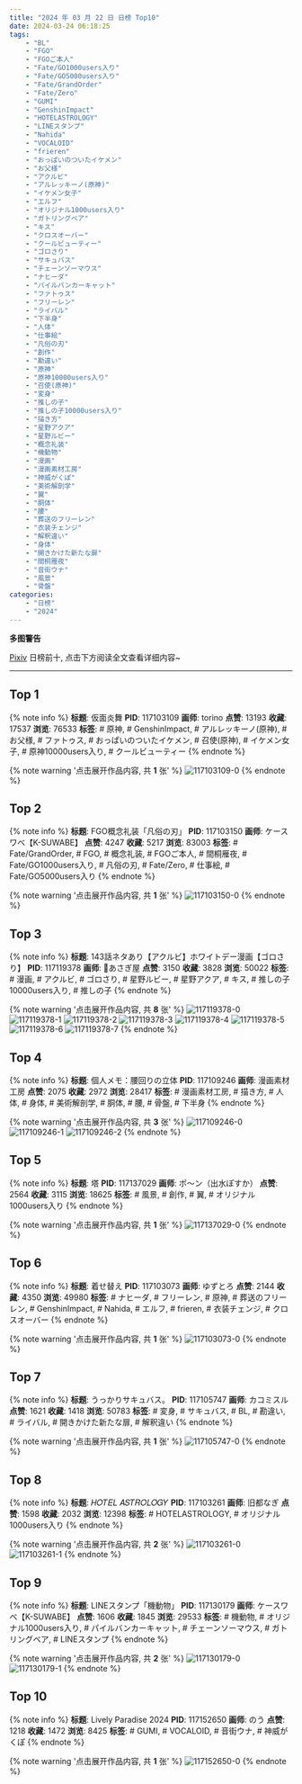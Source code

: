 ```yaml
---
title: "2024 年 03 月 22 日 日榜 Top10"
date: 2024-03-24 06:18:25
tags:
    - "BL"
    - "FGO"
    - "FGOご本人"
    - "Fate/GO1000users入り"
    - "Fate/GO5000users入り"
    - "Fate/GrandOrder"
    - "Fate/Zero"
    - "GUMI"
    - "GenshinImpact"
    - "HOTELASTROLOGY"
    - "LINEスタンプ"
    - "Nahida"
    - "VOCALOID"
    - "frieren"
    - "おっぱいのついたイケメン"
    - "お父様"
    - "アクルビ"
    - "アルレッキーノ(原神)"
    - "イケメン女子"
    - "エルフ"
    - "オリジナル1000users入り"
    - "ガトリングベア"
    - "キス"
    - "クロスオーバー"
    - "クールビューティー"
    - "ゴロさり"
    - "サキュバス"
    - "チェーンソーマウス"
    - "ナヒーダ"
    - "パイルバンカーキャット"
    - "ファトゥス"
    - "フリーレン"
    - "ライバル"
    - "下半身"
    - "人体"
    - "仕事絵"
    - "凡俗の刃"
    - "創作"
    - "勘違い"
    - "原神"
    - "原神10000users入り"
    - "召使(原神)"
    - "変身"
    - "推しの子"
    - "推しの子10000users入り"
    - "描き方"
    - "星野アクア"
    - "星野ルビー"
    - "概念礼装"
    - "機動物"
    - "漫画"
    - "漫画素材工房"
    - "神威がくぽ"
    - "美術解剖学"
    - "翼"
    - "胴体"
    - "腰"
    - "葬送のフリーレン"
    - "衣装チェンジ"
    - "解釈違い"
    - "身体"
    - "開きかけた新たな扉"
    - "間桐雁夜"
    - "音街ウナ"
    - "風景"
    - "骨盤"
categories:
    - "日榜"
    - "2024"
---
```


<i class="fa fa-triangle-exclamation"></i>**多图警告**<i class="fa fa-triangle-exclamation"></i>

[Pixiv](https://www.pixiv.net/) 日榜前十, 点击下方阅读全文查看详细内容~

<!-- more -->

---

## Top 1

{% note info %}
**标题**: 仮面炎舞
**PID**: 117103109 **画师**: torino
**点赞**: 13193 **收藏**: 17537 **浏览**: 76533
**标签**: # 原神, # GenshinImpact, # アルレッキーノ(原神), # お父様, # ファトゥス, # おっぱいのついたイケメン, # 召使(原神), # イケメン女子, # 原神10000users入り, # クールビューティー
{% endnote %}

{% note warning '点击展开作品内容, 共 **1** 张' %}
![117103109-0](https://i.pixiv.re/img-original/img/2024/03/21/00/00/43/117103109_p0.jpg)
{% endnote %}

## Top 2

{% note info %}
**标题**: FGO概念礼装「凡俗の刃」
**PID**: 117103150 **画师**: ケースワベ【K-SUWABE】
**点赞**: 4247 **收藏**: 5217 **浏览**: 83003
**标签**: # Fate/GrandOrder, # FGO, # 概念礼装, # FGOご本人, # 間桐雁夜, # Fate/GO1000users入り, # 凡俗の刃, # Fate/Zero, # 仕事絵, # Fate/GO5000users入り
{% endnote %}

{% note warning '点击展开作品内容, 共 **1** 张' %}
![117103150-0](https://i.pixiv.re/img-original/img/2024/03/21/00/01/01/117103150_p0.png)
{% endnote %}

## Top 3

{% note info %}
**标题**: 143話ネタあり【アクルビ】ホワイトデー漫画【ゴロさり】
**PID**: 117119378 **画师**: 🍼あさぎ屋
**点赞**: 3150 **收藏**: 3828 **浏览**: 50022
**标签**: # 漫画, # アクルビ, # ゴロさり, # 星野ルビー, # 星野アクア, # キス, # 推しの子10000users入り, # 推しの子
{% endnote %}

{% note warning '点击展开作品内容, 共 **8** 张' %}
![117119378-0](https://i.pixiv.re/img-original/img/2024/03/21/18/02/26/117119378_p0.jpg)
![117119378-1](https://i.pixiv.re/img-original/img/2024/03/21/18/02/26/117119378_p1.jpg)
![117119378-2](https://i.pixiv.re/img-original/img/2024/03/21/18/02/26/117119378_p2.jpg)
![117119378-3](https://i.pixiv.re/img-original/img/2024/03/21/18/02/26/117119378_p3.jpg)
![117119378-4](https://i.pixiv.re/img-original/img/2024/03/21/18/02/26/117119378_p4.jpg)
![117119378-5](https://i.pixiv.re/img-original/img/2024/03/21/18/02/26/117119378_p5.jpg)
![117119378-6](https://i.pixiv.re/img-original/img/2024/03/21/18/02/26/117119378_p6.jpg)
![117119378-7](https://i.pixiv.re/img-original/img/2024/03/21/18/02/26/117119378_p7.jpg)
{% endnote %}

## Top 4

{% note info %}
**标题**: 個人メモ：腰回りの立体
**PID**: 117109246 **画师**: 漫画素材工房
**点赞**: 2075 **收藏**: 2972 **浏览**: 28417
**标签**: # 漫画素材工房, # 描き方, # 人体, # 身体, # 美術解剖学, # 胴体, # 腰, # 骨盤, # 下半身
{% endnote %}

{% note warning '点击展开作品内容, 共 **3** 张' %}
![117109246-0](https://i.pixiv.re/img-original/img/2024/03/21/06/00/07/117109246_p0.jpg)
![117109246-1](https://i.pixiv.re/img-original/img/2024/03/21/06/00/07/117109246_p1.jpg)
![117109246-2](https://i.pixiv.re/img-original/img/2024/03/21/06/00/07/117109246_p2.jpg)
{% endnote %}

## Top 5

{% note info %}
**标题**: 塔
**PID**: 117137029 **画师**: ポ～ン（出水ぽすか）
**点赞**: 2564 **收藏**: 3115 **浏览**: 18625
**标签**: # 風景, # 創作, # 翼, # オリジナル1000users入り
{% endnote %}

{% note warning '点击展开作品内容, 共 **1** 张' %}
![117137029-0](https://i.pixiv.re/img-original/img/2024/03/22/07/30/03/117137029_p0.jpg)
{% endnote %}

## Top 6

{% note info %}
**标题**: 着せ替え
**PID**: 117103073 **画师**: ゆずとろ
**点赞**: 2144 **收藏**: 4350 **浏览**: 49980
**标签**: # ナヒーダ, # フリーレン, # 原神, # 葬送のフリーレン, # GenshinImpact, # Nahida, # エルフ, # frieren, # 衣装チェンジ, # クロスオーバー
{% endnote %}

{% note warning '点击展开作品内容, 共 **1** 张' %}
![117103073-0](https://i.pixiv.re/img-original/img/2024/03/21/00/00/29/117103073_p0.jpg)
{% endnote %}

## Top 7

{% note info %}
**标题**: うっかりサキュバス。
**PID**: 117105747 **画师**: カコミスル
**点赞**: 1621 **收藏**: 1418 **浏览**: 50783
**标签**: # 変身, # サキュバス, # BL, # 勘違い, # ライバル, # 開きかけた新たな扉, # 解釈違い
{% endnote %}

{% note warning '点击展开作品内容, 共 **1** 张' %}
![117105747-0](https://i.pixiv.re/img-original/img/2024/03/21/01/20/06/117105747_p0.jpg)
{% endnote %}

## Top 8

{% note info %}
**标题**: 𝐻𝑂𝑇𝐸𝐿 𝐴𝑆𝑇𝑅𝑂𝐿𝑂𝐺𝑌
**PID**: 117103261 **画师**: 旧都なぎ
**点赞**: 1598 **收藏**: 2032 **浏览**: 12398
**标签**: # HOTELASTROLOGY, # オリジナル1000users入り
{% endnote %}

{% note warning '点击展开作品内容, 共 **2** 张' %}
![117103261-0](https://i.pixiv.re/img-original/img/2024/03/21/00/02/04/117103261_p0.jpg)
![117103261-1](https://i.pixiv.re/img-original/img/2024/03/21/00/02/04/117103261_p1.jpg)
{% endnote %}

## Top 9

{% note info %}
**标题**: LINEスタンプ「機動物」
**PID**: 117130179 **画师**: ケースワベ【K-SUWABE】
**点赞**: 1606 **收藏**: 1845 **浏览**: 29533
**标签**: # 機動物, # オリジナル1000users入り, # パイルバンカーキャット, # チェーンソーマウス, # ガトリングベア, # LINEスタンプ
{% endnote %}

{% note warning '点击展开作品内容, 共 **2** 张' %}
![117130179-0](https://i.pixiv.re/img-original/img/2024/03/22/00/00/44/117130179_p0.png)
![117130179-1](https://i.pixiv.re/img-original/img/2024/03/22/00/00/44/117130179_p1.png)
{% endnote %}

## Top 10

{% note info %}
**标题**: Lively Paradise 2024
**PID**: 117152650 **画师**: のう
**点赞**: 1218 **收藏**: 1472 **浏览**: 8425
**标签**: # GUMI, # VOCALOID, # 音街ウナ, # 神威がくぽ
{% endnote %}

{% note warning '点击展开作品内容, 共 **1** 张' %}
![117152650-0](https://i.pixiv.re/img-original/img/2024/03/22/21/30/15/117152650_p0.jpg)
{% endnote %}
